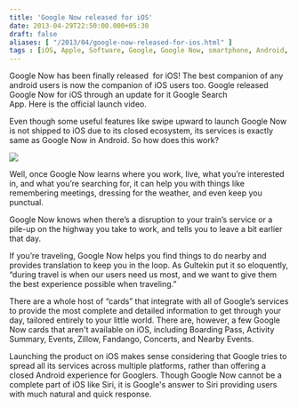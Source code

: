 ```yaml
---
title: 'Google Now released for iOS'
date: 2013-04-29T22:50:00.000+05:30
draft: false
aliases: [ "/2013/04/google-now-released-for-ios.html" ]
tags : [iOS, Apple, Software, Google, Google Now, smartphone, Android, News]
---
```


Google Now has been finally released  for iOS! The best companion of any android users is now the companion of iOS users too. Google released Google Now for iOS through an update for it Google Search  
App. Here is the official launch video.  
  
  
  
Even though some useful features like swipe upward to launch Google Now is not shipped to iOS due to its closed ecosystem, its services is exactly same as Google Now in Android. So how does this work?  
  

[![](https://4.bp.blogspot.com/-U_SMHL8OOLg/UX6rKuzI0sI/AAAAAAAABJk/V1eD9C1C_b4/s1600/google-now-ios.jpg)](https://4.bp.blogspot.com/-U_SMHL8OOLg/UX6rKuzI0sI/AAAAAAAABJk/V1eD9C1C_b4/s1600/google-now-ios.jpg)

  
  
Well, once Google Now learns where you work, live, what you’re interested in, and what you’re searching for, it can help you with things like remembering meetings, dressing for the weather, and even keep you punctual.  
  
Google Now knows when there’s a disruption to your train’s service or a pile-up on the highway you take to work, and tells you to leave a bit earlier that day.  
  
If you’re traveling, Google Now helps you find things to do nearby and provides translation to keep you in the loop. As Gultekin put it so eloquently, “during travel is when our users need us most, and we want to give them the best experience possible when traveling.”[](https://techcrunch.com/2013/04/29/google-now-launches-on-ios/devices-hires-ios/)[](https://techcrunch.com/2013/04/29/google-now-launches-on-ios/london-attractions/)[](https://techcrunch.com/2013/04/29/google-now-launches-on-ios/san-francisco-home/)  
  
There are a whole host of “cards” that integrate with all of Google’s services to provide the most complete and detailed information to get through your day, tailored entirely to your little world. There are, however, a few Google Now cards that aren't available on iOS, including Boarding Pass, Activity Summary, Events, Zillow, Fandango, Concerts, and Nearby Events.

  

Launching the product on iOS makes sense considering that Google tries to spread all its services across multiple platforms, rather than offering a closed Android experience for Googlers. Though Google Now cannot be a complete part of iOS like Siri, it is Google's answer to Siri providing users with much natural and quick response.